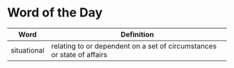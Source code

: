 # Word of the Day

|Word|Definition|
|---|---|
|situational|relating to or dependent on a set of circumstances or state of affairs|
